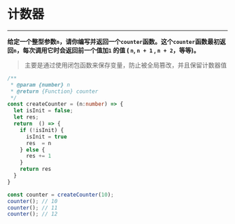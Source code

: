 # 计数器

---

**给定一个整型参数`n`，请你编写并返回一个`counter`函数。这个`counter`函数最初返回`n`，每次调用它时会返回前一个值加`1` 的值 ( `n`, `n + 1` , `n + 2`，等等)。**

> 主要是通过使用闭包函数来保存变量，防止被全局篡改，并且保留计数器值

```typeScript
/**
 * @param {number} n
 * @return {Function} counter
 */
const createCounter = (n:number) => {
  let isInit = false;
  let res;
  return  () => {
    if (!isInit) {
      isInit = true
      res  = n
    } else {
      res += 1
    }
    return res
  }
}

const counter = createCounter(10);
counter(); // 10
counter(); // 11
counter(); // 12
```
